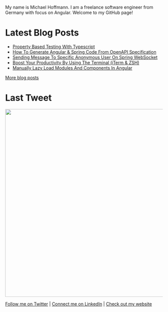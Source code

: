 <p>My name is Michael Hoffmann. I am a freelance software engineer from Germany with focus on Angular. Welcome to my GitHub page!</p>
<h1>Latest Blog Posts</h1>
  <ul>
    <li><a href=https://www.mokkapps.de/property-based-testing-with-type-script/>Property Based Testing With Typescript</a></li><li><a href=https://www.mokkapps.de/how-to-generate-angular-and-spring-code-from-open-api-specification/>How To Generate Angular & Spring Code From OpenAPI Specification</a></li><li><a href=https://www.mokkapps.de/sending-message-to-specific-anonymous-user-on-spring-websocket/>Sending Message To Specific Anonymous User On Spring WebSocket</a></li><li><a href=https://www.mokkapps.de/boost-your-productivity-by-using-the-terminal-iterm-and-zsh/>Boost Your Productivity By Using The Terminal (iTerm & ZSH)</a></li><li><a href=https://www.mokkapps.de/manually-lazy-load-modules-and-components-in-angular/>Manually Lazy Load Modules And Components In Angular</a></li>
  </ul>
  <a href=https://www.mokkapps.de/blog>More blog posts</a>
<h1>Last Tweet</h1>
<img src="https://github.com/mokkapps/mokkapps/blob/master/tweet.png" width="600">
<p><a href="img%20src=%22https://github.com/mokkapps/mokkapps/blob/master/tweet.png%22%20width=%22600%22">Follow me on Twitter</a> | <a href="https://www.linkedin.com/in/michael-hoffmann-3b8933b1">Connect me on LinkedIn</a> | <a href="https://www.mokkapps.de">Check out my website</a></p>
